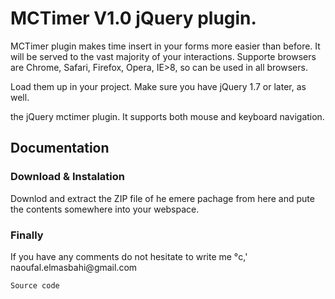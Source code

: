 MCTimer V1.0 jQuery plugin.
=======

MCTimer plugin makes time insert in your forms more easier than before.
It will be served to the vast majority of your interactions.
Supporte browsers are Chrome, Safari, Firefox, Opera, IE>8, so can be used in all browsers.

Load them up in your project. Make sure you have jQuery 1.7 or later, as well.

the jQuery mctimer plugin. It supports both mouse and keyboard navigation.

<h2>
Documentation</h2>

<h3>
Download & Instalation</h3>

Downlod and extract the ZIP file of he emere pachage from here and pute the contents somewhere into your webspace.


<h3>Finally</h3>
If you have any comments do not hesitate to write me °c,'
naoufal.elmasbahi@gmail.com

<code>Source code</code>
